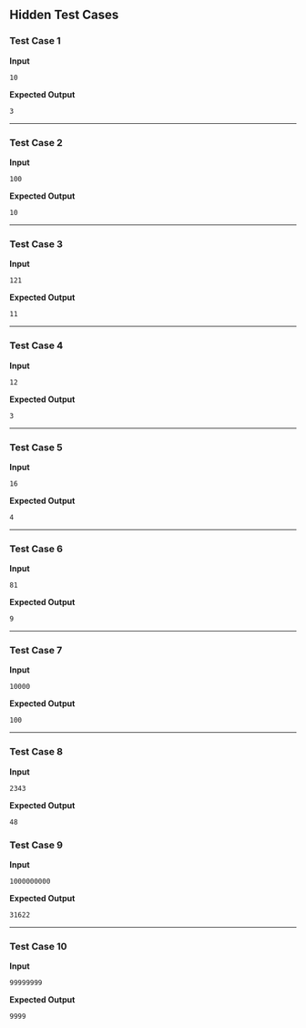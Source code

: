 ## Hidden Test Cases

### Test Case 1
**Input**
```
10
```
**Expected Output**
```
3
```
---
### Test Case 2
**Input**
```
100
```
**Expected Output**
```
10
```

---

### Test Case 3
**Input**
```
121
```
**Expected Output**
```
11
```

---

### Test Case 4
**Input**
```
12
```
**Expected Output**
```
3
```

---

### Test Case 5
**Input**
```
16
```
**Expected Output**
```
4
```

---

### Test Case 6
**Input**
```
81
```
**Expected Output**
```
9
```

---

### Test Case 7
**Input**
```
10000
```
**Expected Output**
```
100
```

---

### Test Case 8
**Input**
```
2343
```
**Expected Output**
```
48
```

### Test Case 9
**Input**
```
1000000000
```
**Expected Output**
```
31622
```

---

### Test Case 10
**Input**

```
99999999

```
**Expected Output**
```
9999
```